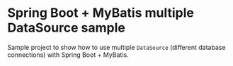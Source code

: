 # Spring Boot + MyBatis multiple DataSource sample

Sample project to show how to use multiple `DataSource` (different database connections) with Spring Boot + MyBatis.

